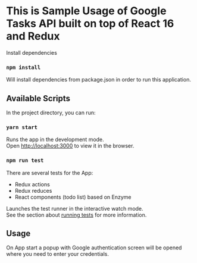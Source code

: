 # This is Sample Usage of Google Tasks API built on top of React 16 and Redux

Install dependencies

### `npm install`

Will install dependencies from package.json in order to run this application.

## Available Scripts

In the project directory, you can run:

### `yarn start`

Runs the app in the development mode.<br>
Open [http://localhost:3000](http://localhost:3000) to view it in the browser.

### `npm run test`
There are several tests for the App:
 - Redux actions
 - Redux reduces
 - React components (todo list) based on Enzyme

Launches the test runner in the interactive watch mode.<br>
See the section about [running tests](#running-tests) for more information.

## Usage

On App start a popup with Google authentication screen will be opened where you need to enter
your credentials.